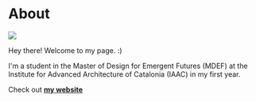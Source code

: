 # About

![](../images/perezoso.jpg)

Hey there! Welcome to my page. :) 

I'm a student in the Master of Design for Emergent Futures (MDEF) at the Institute for Advanced Architecture of Catalonia (IAAC) in my first year.


Check out **[my website](https://community.emergentfutures.io/courses/5566525/content)**
